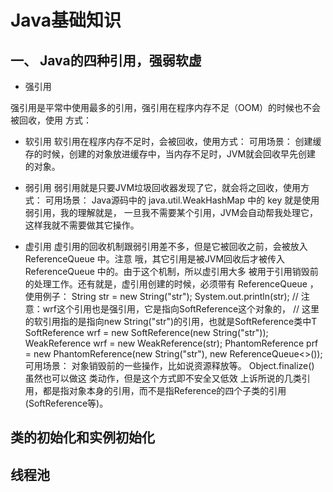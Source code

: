# Java基础知识

## 一、 Java的四种引用，强弱软虚

- 强引用

强引用是平常中使用最多的引用，强引用在程序内存不足（OOM）的时候也不会被回收，使用
方式：

- 软引用
软引用在程序内存不足时，会被回收，使用方式：
可用场景： 创建缓存的时候，创建的对象放进缓存中，当内存不足时，JVM就会回收早先创建
的对象。

- 弱引用
弱引用就是只要JVM垃圾回收器发现了它，就会将之回收，使用方式：
可用场景： Java源码中的 java.util.WeakHashMap 中的 key 就是使用弱引用，我的理解就是，
一旦我不需要某个引用，JVM会自动帮我处理它，这样我就不需要做其它操作。

- 虚引用
虚引用的回收机制跟弱引用差不多，但是它被回收之前，会被放入 ReferenceQueue 中。注意
哦，其它引用是被JVM回收后才被传入 ReferenceQueue 中的。由于这个机制，所以虚引用大多
被用于引用销毁前的处理工作。还有就是，虚引用创建的时候，必须带有 ReferenceQueue ，
使用例子：
String str = new String("str");
System.out.println(str);
// 注意：wrf这个引用也是强引用，它是指向SoftReference这个对象的，
// 这里的软引用指的是指向new String("str")的引用，也就是SoftReference类中T
SoftReference<String> wrf = new SoftReference<String>(new String("str"));
WeakReference<String> wrf = new WeakReference<String>(str);
PhantomReference<String> prf = new PhantomReference<String>(new String("str"),
new ReferenceQueue<>());
可用场景： 对象销毁前的一些操作，比如说资源释放等。 Object.finalize() 虽然也可以做这
类动作，但是这个方式即不安全又低效
上诉所说的几类引用，都是指对象本身的引用，而不是指Reference的四个子类的引用
(SoftReference等)。

## 类的初始化和实例初始化



## 线程池

##
